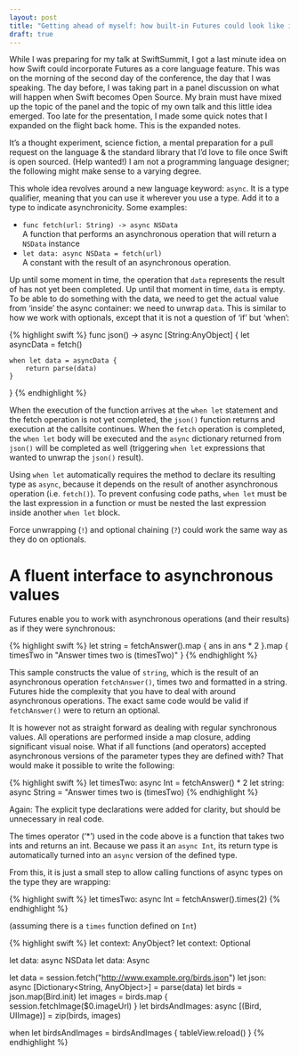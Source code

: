 ```yaml
---
layout: post
title: "Getting ahead of myself: how built-in Futures could look like in Swift"
draft: true
---
```


While I was preparing for my talk at SwiftSummit, I got a last minute idea on how Swift could incorporate Futures as a core language feature. This was on the morning of the second day of the conference, the day that I was speaking. The day before, I was taking part in a panel discussion on what will happen when Swift becomes Open Source. My brain must have mixed up the topic of the panel and the topic of my own talk and this little idea emerged. Too late for the presentation, I made some quick notes that I expanded on the flight back home. This is the expanded notes.

It’s a thought experiment, science fiction, a mental preparation for a pull request on the language & the standard library that I’d love to file once Swift is open sourced. (Help wanted!) I am not a programming language designer; the following might make sense to a varying degree.

This whole idea revolves around a new language keyword: `async`. It is a type qualifier, meaning that you can use it wherever you use a type. Add it to a type to indicate asynchronicity. Some examples:

- `func fetch(url: String) -> async NSData`   
	A function that performs an asynchronous operation that will return a `NSData` instance
- `let data: async NSData = fetch(url)`  
	A constant with the result of an asynchronous operation.

Up until some moment in time, the operation that `data` represents the result of has not yet been completed. Up until that moment in time, `data` is empty. To be able to do something with the data, we need to get the actual value from ‘inside’ the async container: we need to unwrap `data`. This is similar to how we work with optionals, except that it is not a question of ‘if’ but ‘when’:

{% highlight swift %}
func json() -> async [String:AnyObject] {
	let asyncData = fetch()
	
	when let data = asyncData {
		return parse(data)
	}
}
{% endhighlight %}

When the execution of the function arrives at the `when let` statement and the fetch operation is not yet completed, the `json()` function returns and execution at the callsite continues. When the `fetch` operation is completed, the `when let` body will be executed and the `async` dictionary returned from `json()` will be completed as well (triggering `when let` expressions that wanted to unwrap the `json()` result).

Using `when let` automatically requires the method to declare its resulting type as `async`, because it depends on the result of another asynchronous operation (i.e. `fetch()`). To prevent confusing code paths, `when let` must be the last expression in a function or must be nested the last expression inside another `when let` block.

Force unwrapping (`!`) and optional chaining (`?`) could work the same way as they do on optionals.

# A fluent interface to asynchronous values
Futures enable you to work with asynchronous operations (and their results) as if they were synchronous:

{% highlight swift %}
let string = fetchAnswer().map { ans in
	ans * 2
}.map { timesTwo in
	"Answer times two is \(timesTwo)"
}
{% endhighlight %}

This sample constructs the value of `string`, which is the result of an asynchronous operation  `fetchAnswer()`, times two and formatted in a string. Futures hide the complexity that you have to deal with around asynchronous operations. The exact same code would be valid if `fetchAnswer()` were to return an optional.

It is however not as straight forward as dealing with regular synchronous values. All operations are performed inside a map closure, adding significant visual noise. What if all functions (and operators) accepted asynchronous versions of the parameter types they are defined with? That would make it possible to write the following:

{% highlight swift %}
let timesTwo: async Int = fetchAnswer() * 2
let string: async String = "Answer times two is \(timesTwo)
{% endhighlight %}

Again: The explicit type declarations were added for clarity, but should be unnecessary in real code.

The times operator (‘\*’) used in the code above is a function that takes two ints and returns an int. Because we pass it an `async Int`, its return type is automatically turned into an `async` version of the defined type.

From this, it is just a small step to allow calling functions of async types on the type they are wrapping:

{% highlight swift %}
let timesTwo: async Int = fetchAnswer().times(2)
{% endhighlight %}

(assuming there is a `times` function defined on `Int`)

{% highlight swift %}
let context: AnyObject?
let context: Optional<AnyObject>


let data: async NSData
let data: Async<NSData>


let data = session.fetch("http://www.example.org/birds.json")
let json: async [Dictionary<String, AnyObject>] = parse(data)
let birds = json.map(Bird.init)
let images = birds.map { session.fetchImage($0.imageUrl) }
let birdsAndImages: async [(Bird, UIImage)] = zip(birds, images)

when let birdsAndImages = birdsAndImages {
		tableView.reload()
}
{% endhighlight %}
